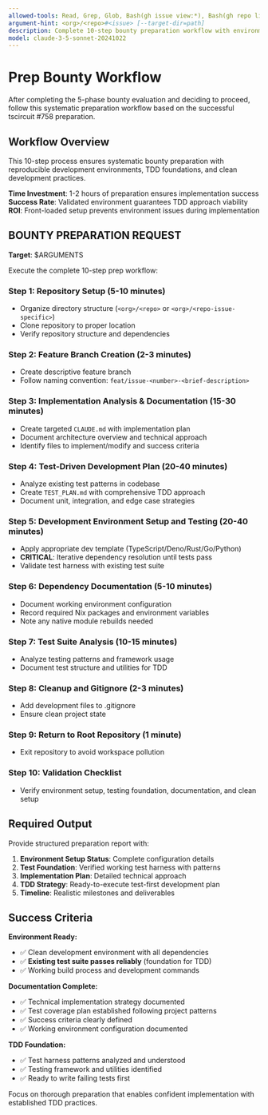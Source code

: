 ```yaml
---
allowed-tools: Read, Grep, Glob, Bash(gh issue view:*), Bash(gh repo list:*), Bash(git clone:*), Bash(git checkout:*), Bash(git branch:*), Bash(mkdir:*), Bash(curl:*), Bash(nix develop:*), Bash(deno:*), Bash(bun:*), Bash(npm:*), WebFetch
argument-hint: <org>/<repo>#<issue> [--target-dir=path]
description: Complete 10-step bounty preparation workflow with environment setup
model: claude-3-5-sonnet-20241022
---
```


# Prep Bounty Workflow

After completing the 5-phase bounty evaluation and deciding to proceed, follow this systematic preparation workflow based on the successful tscircuit #758 preparation.

## Workflow Overview

This 10-step process ensures systematic bounty preparation with reproducible development environments, TDD foundations, and clean development practices.

**Time Investment**: 1-2 hours of preparation ensures implementation success
**Success Rate**: Validated environment guarantees TDD approach viability
**ROI**: Front-loaded setup prevents environment issues during implementation

## BOUNTY PREPARATION REQUEST

**Target**: $ARGUMENTS

Execute the complete 10-step prep workflow:

### Step 1: Repository Setup (5-10 minutes)
- Organize directory structure (`<org>/<repo>` or `<org>/<repo-issue-specific>`)
- Clone repository to proper location
- Verify repository structure and dependencies

### Step 2: Feature Branch Creation (2-3 minutes)
- Create descriptive feature branch
- Follow naming convention: `feat/issue-<number>-<brief-description>`

### Step 3: Implementation Analysis & Documentation (15-30 minutes)
- Create targeted `CLAUDE.md` with implementation plan
- Document architecture overview and technical approach
- Identify files to implement/modify and success criteria

### Step 4: Test-Driven Development Plan (20-40 minutes)
- Analyze existing test patterns in codebase
- Create `TEST_PLAN.md` with comprehensive TDD approach
- Document unit, integration, and edge case strategies

### Step 5: Development Environment Setup and Testing (20-40 minutes)
- Apply appropriate dev template (TypeScript/Deno/Rust/Go/Python)
- **CRITICAL**: Iterative dependency resolution until tests pass
- Validate test harness with existing test suite

### Step 6: Dependency Documentation (5-10 minutes)
- Document working environment configuration
- Record required Nix packages and environment variables
- Note any native module rebuilds needed

### Step 7: Test Suite Analysis (10-15 minutes)
- Analyze testing patterns and framework usage
- Document test structure and utilities for TDD

### Step 8: Cleanup and Gitignore (2-3 minutes)
- Add development files to .gitignore
- Ensure clean project state

### Step 9: Return to Root Repository (1 minute)
- Exit repository to avoid workspace pollution

### Step 10: Validation Checklist
- Verify environment setup, testing foundation, documentation, and clean setup

## Required Output

Provide structured preparation report with:

1. **Environment Setup Status**: Complete configuration details
2. **Test Foundation**: Verified working test harness with patterns
3. **Implementation Plan**: Detailed technical approach
4. **TDD Strategy**: Ready-to-execute test-first development plan
5. **Timeline**: Realistic milestones and deliverables

## Success Criteria

**Environment Ready:**
- ✅ Clean development environment with all dependencies
- ✅ **Existing test suite passes reliably** (foundation for TDD)
- ✅ Working build process and development commands

**Documentation Complete:**
- ✅ Technical implementation strategy documented
- ✅ Test coverage plan established following project patterns
- ✅ Success criteria clearly defined
- ✅ Working environment configuration documented

**TDD Foundation:**
- ✅ Test harness patterns analyzed and understood
- ✅ Testing framework and utilities identified
- ✅ Ready to write failing tests first

Focus on thorough preparation that enables confident implementation with established TDD practices.